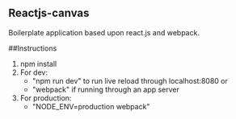 ## Reactjs-canvas
Boilerplate application based upon react.js and webpack.

##Instructions
1. npm install
2. For dev:
   - "npm run dev" to run live reload through localhost:8080 or
   - "webpack" if running through an app server
3. For production:
   - "NODE_ENV=production webpack"
